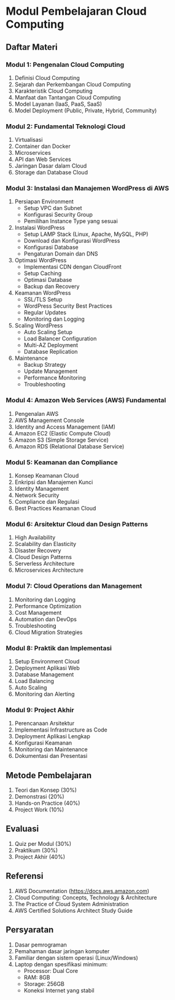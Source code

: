 # Modul Pembelajaran Cloud Computing

## Daftar Materi

### Modul 1: Pengenalan Cloud Computing
1. Definisi Cloud Computing
2. Sejarah dan Perkembangan Cloud Computing
3. Karakteristik Cloud Computing
4. Manfaat dan Tantangan Cloud Computing
5. Model Layanan (IaaS, PaaS, SaaS)
6. Model Deployment (Public, Private, Hybrid, Community)

### Modul 2: Fundamental Teknologi Cloud
1. Virtualisasi
2. Container dan Docker
3. Microservices
4. API dan Web Services
5. Jaringan Dasar dalam Cloud
6. Storage dan Database Cloud

### Modul 3: Instalasi dan Manajemen WordPress di AWS
1. Persiapan Environment
   - Setup VPC dan Subnet
   - Konfigurasi Security Group
   - Pemilihan Instance Type yang sesuai
2. Instalasi WordPress
   - Setup LAMP Stack (Linux, Apache, MySQL, PHP)
   - Download dan Konfigurasi WordPress
   - Konfigurasi Database
   - Pengaturan Domain dan DNS
3. Optimasi WordPress
   - Implementasi CDN dengan CloudFront
   - Setup Caching
   - Optimasi Database
   - Backup dan Recovery
4. Keamanan WordPress
   - SSL/TLS Setup
   - WordPress Security Best Practices
   - Regular Updates
   - Monitoring dan Logging
5. Scaling WordPress
   - Auto Scaling Setup
   - Load Balancer Configuration
   - Multi-AZ Deployment
   - Database Replication
6. Maintenance
   - Backup Strategy
   - Update Management
   - Performance Monitoring
   - Troubleshooting

### Modul 4: Amazon Web Services (AWS) Fundamental
1. Pengenalan AWS
2. AWS Management Console
3. Identity and Access Management (IAM)
4. Amazon EC2 (Elastic Compute Cloud)
5. Amazon S3 (Simple Storage Service)
6. Amazon RDS (Relational Database Service)

### Modul 5: Keamanan dan Compliance
1. Konsep Keamanan Cloud
2. Enkripsi dan Manajemen Kunci
3. Identity Management
4. Network Security
5. Compliance dan Regulasi
6. Best Practices Keamanan Cloud

### Modul 6: Arsitektur Cloud dan Design Patterns
1. High Availability
2. Scalability dan Elasticity
3. Disaster Recovery
4. Cloud Design Patterns
5. Serverless Architecture
6. Microservices Architecture

### Modul 7: Cloud Operations dan Management
1. Monitoring dan Logging
2. Performance Optimization
3. Cost Management
4. Automation dan DevOps
5. Troubleshooting
6. Cloud Migration Strategies

### Modul 8: Praktik dan Implementasi
1. Setup Environment Cloud
2. Deployment Aplikasi Web
3. Database Management
4. Load Balancing
5. Auto Scaling
6. Monitoring dan Alerting

### Modul 9: Project Akhir
1. Perencanaan Arsitektur
2. Implementasi Infrastructure as Code
3. Deployment Aplikasi Lengkap
4. Konfigurasi Keamanan
5. Monitoring dan Maintenance
6. Dokumentasi dan Presentasi

## Metode Pembelajaran
1. Teori dan Konsep (30%)
2. Demonstrasi (20%)
3. Hands-on Practice (40%)
4. Project Work (10%)

## Evaluasi
1. Quiz per Modul (30%)
2. Praktikum (30%)
3. Project Akhir (40%)

## Referensi
1. AWS Documentation (https://docs.aws.amazon.com)
2. Cloud Computing: Concepts, Technology & Architecture
3. The Practice of Cloud System Administration
4. AWS Certified Solutions Architect Study Guide

## Persyaratan
1. Dasar pemrograman
2. Pemahaman dasar jaringan komputer
3. Familiar dengan sistem operasi (Linux/Windows)
4. Laptop dengan spesifikasi minimum:
   - Processor: Dual Core
   - RAM: 8GB
   - Storage: 256GB
   - Koneksi Internet yang stabil
